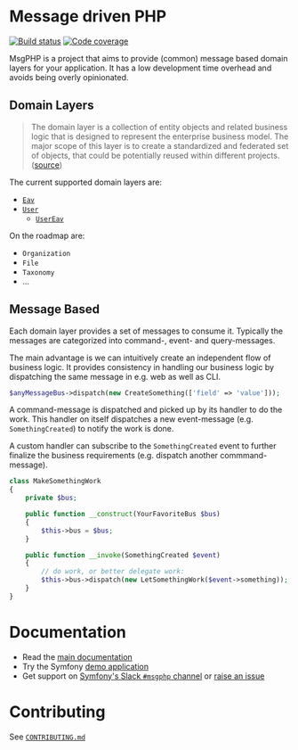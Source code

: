 # Message driven PHP

[![Build status][master:travis:img]][master:travis]
[![Code coverage][master:codecov:img]][master:codecov]

MsgPHP is a project that aims to provide (common) message based domain layers for your application. It has a low
development time overhead and avoids being overly opinionated.

## Domain Layers

> The domain layer is a collection of entity objects and related business logic that is designed to represent the 
> enterprise business model. The major scope of this layer is to create a standardized and federated set of objects, 
> that could be potentially reused within different projects. ([source](https://www.javacodegeeks.com/2013/05/multilayered-architecture-2-the-domain-layer.html))

The current supported domain layers are:

- [`Eav`][domain:eav]
- [`User`][domain:user]
  - [`UserEav`][domain:user-eav]

On the roadmap are:

- `Organization`
- `File`
- `Taxonomy`
- ...

## Message Based

Each domain layer provides a set of messages to consume it. Typically the messages are categorized into command-, event-
and query-messages.

The main advantage is we can intuitively create an independent flow of business logic. It provides consistency in
handling our business logic by dispatching the same message in e.g. web as well as CLI.

```php
$anyMessageBus->dispatch(new CreateSomething(['field' => 'value']));
```

A command-message is dispatched and picked up by its handler to do the work. This handler on itself dispatches a new
event-message (e.g. `SomethingCreated`) to notify the work is done.

A custom handler can subscribe to the `SomethingCreated` event to further finalize the business requirements (e.g.
dispatch another commmand-message).

```php
class MakeSomethingWork
{
    private $bus;

    public function __construct(YourFavoriteBus $bus)
    {
        $this->bus = $bus;
    }

    public function __invoke(SomethingCreated $event)
    {
        // do work, or better delegate work:
        $this->bus->dispatch(new LetSomethingWork($event->something));
    }
}
```

# Documentation

- Read the [main documentation](https://msgphp.github.io/docs/)
- Try the Symfony [demo application](https://github.com/msgphp/symfony-demo-app)
- Get support on [Symfony's Slack `#msgphp` channel](https://symfony.com/slack-invite) or [raise an issue](https://github.com/msgphp/msgphp/issues/new)

# Contributing

See [`CONTRIBUTING.md`](CONTRIBUTING.md)

[master:travis]: https://travis-ci.org/msgphp/msgphp
[master:travis:img]: https://img.shields.io/travis/msgphp/msgphp/master.svg?style=flat-square
[master:codecov]: https://codecov.io/gh/msgphp/msgphp
[master:codecov:img]: https://img.shields.io/codecov/c/github/msgphp/msgphp/master.svg?style=flat-square
[domain:eav]: https://github.com/msgphp/eav
[domain:user]: https://github.com/msgphp/user
[domain:user-eav]: https://github.com/msgphp/user-eav
